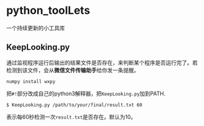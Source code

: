 # python_toolLets
一个持续更新的小工具库
## KeepLooking.py
通过监视程序运行后输出的结果文件是否存在，来判断某个程序是否运行完了。若检测到该文件，会从**微信文件传输助手**给你发一条提醒。

```
numpy install wxpy
```
把`#!`部分改成自己的python3解释器，把`KeepLooking.py`加到PATH.
```
$ KeepLooking.py /path/to/your/final/result.txt 60
```
表示每60秒检测一次`result.txt`是否存在。默认为10。
